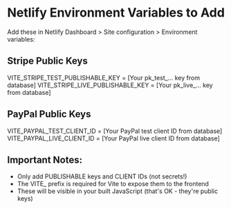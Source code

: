 # Netlify Environment Variables to Add

Add these in Netlify Dashboard > Site configuration > Environment variables:

## Stripe Public Keys
VITE_STRIPE_TEST_PUBLISHABLE_KEY = [Your pk_test_... key from database]
VITE_STRIPE_LIVE_PUBLISHABLE_KEY = [Your pk_live_... key from database]

## PayPal Public Keys  
VITE_PAYPAL_TEST_CLIENT_ID = [Your PayPal test client ID from database]
VITE_PAYPAL_LIVE_CLIENT_ID = [Your PayPal live client ID from database]

## Important Notes:
- Only add PUBLISHABLE keys and CLIENT IDs (not secrets!)
- The VITE_ prefix is required for Vite to expose them to the frontend
- These will be visible in your built JavaScript (that's OK - they're public keys)